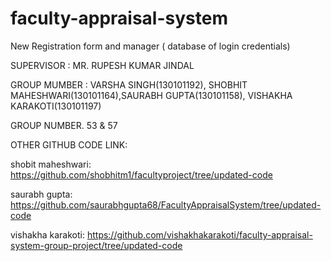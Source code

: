 # faculty-appraisal-system
New Registration form and manager ( database of login credentials)

SUPERVISOR : MR. RUPESH KUMAR JINDAL

GROUP MUMBER : VARSHA SINGH(130101192), SHOBHIT MAHESHWARI(130101164),SAURABH GUPTA(130101158), VISHAKHA KARAKOTI(130101197)

GROUP NUMBER. 53 & 57

OTHER GITHUB CODE LINK:

shobit maheshwari: https://github.com/shobhitm1/facultyproject/tree/updated-code

saurabh gupta: https://github.com/saurabhgupta68/FacultyAppraisalSystem/tree/updated-code

vishakha karakoti: https://github.com/vishakhakarakoti/faculty-appraisal-system-group-project/tree/updated-code

